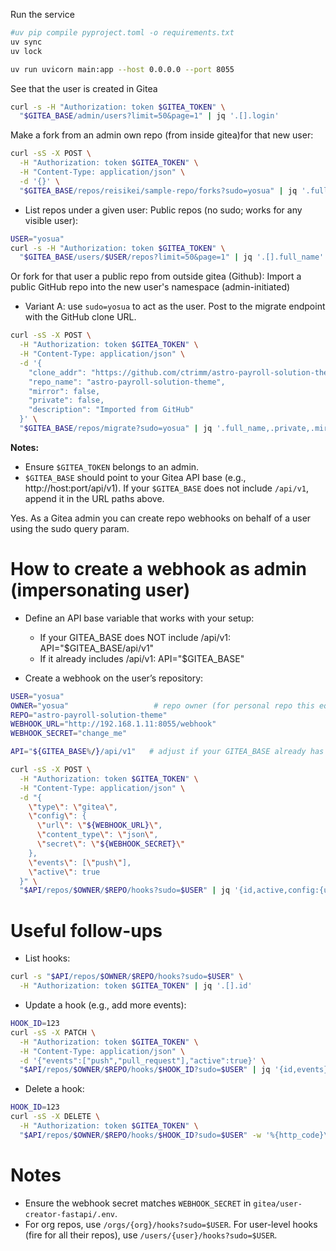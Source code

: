 Run the service

```sh
#uv pip compile pyproject.toml -o requirements.txt
uv sync
uv lock
```

```sh
uv run uvicorn main:app --host 0.0.0.0 --port 8055
```

See that the user is created in Gitea

```sh
curl -s -H "Authorization: token $GITEA_TOKEN" \
  "$GITEA_BASE/admin/users?limit=50&page=1" | jq '.[].login'
```

Make a fork from an admin own repo (from inside gitea)for that new user:

```sh
curl -sS -X POST \
  -H "Authorization: token $GITEA_TOKEN" \
  -H "Content-Type: application/json" \
  -d '{}' \
  "$GITEA_BASE/repos/reisikei/sample-repo/forks?sudo=yosua" | jq '.full_name,.fork'
```

- List repos under a given user: Public repos (no sudo; works for any visible user):

```bash
USER="yosua"
curl -s -H "Authorization: token $GITEA_TOKEN" \
  "$GITEA_BASE/users/$USER/repos?limit=50&page=1" | jq '.[].full_name'
```

Or fork for that user a public repo from outside gitea (Github): Import a public GitHub repo into the new user's namespace (admin-initiated)

- Variant A: use `sudo=yosua` to act as the user. Post to the migrate endpoint with the GitHub clone URL.

```sh
curl -sS -X POST \
  -H "Authorization: token $GITEA_TOKEN" \
  -H "Content-Type: application/json" \
  -d '{
    "clone_addr": "https://github.com/ctrimm/astro-payroll-solution-theme.git",
    "repo_name": "astro-payroll-solution-theme",
    "mirror": false,
    "private": false,
    "description": "Imported from GitHub"
  }' \
  "$GITEA_BASE/repos/migrate?sudo=yosua" | jq '.full_name,.private,.mirror'
```

**Notes:**

- Ensure `$GITEA_TOKEN` belongs to an admin.
- `$GITEA_BASE` should point to your Gitea API base (e.g., http://host:port/api/v1). If your `$GITEA_BASE` does not include `/api/v1`, append it in the URL paths above.

Yes. As a Gitea admin you can create repo webhooks on behalf of a user using the sudo query param.

# How to create a webhook as admin (impersonating user)

- Define an API base variable that works with your setup:
  - If your GITEA_BASE does NOT include /api/v1: API="$GITEA_BASE/api/v1"
  - If it already includes /api/v1: API="$GITEA_BASE"

- Create a webhook on the user’s repository:

```bash
USER="yosua"
OWNER="yosua"                   # repo owner (for personal repo this equals the username)
REPO="astro-payroll-solution-theme"
WEBHOOK_URL="http://192.168.1.11:8055/webhook"
WEBHOOK_SECRET="change_me"

API="${GITEA_BASE%/}/api/v1"   # adjust if your GITEA_BASE already has /api/v1

curl -sS -X POST \
  -H "Authorization: token $GITEA_TOKEN" \
  -H "Content-Type: application/json" \
  -d "{
    \"type\": \"gitea\",
    \"config\": {
      \"url\": \"${WEBHOOK_URL}\",
      \"content_type\": \"json\",
      \"secret\": \"${WEBHOOK_SECRET}\"
    },
    \"events\": [\"push\"],
    \"active\": true
  }" \
  "$API/repos/$OWNER/$REPO/hooks?sudo=$USER" | jq '{id,active,config:{url: .config.url}}'
```

# Useful follow-ups

- List hooks:

```bash
curl -s "$API/repos/$OWNER/$REPO/hooks?sudo=$USER" \
  -H "Authorization: token $GITEA_TOKEN" | jq '.[].id'
```

- Update a hook (e.g., add more events):
```bash
HOOK_ID=123
curl -sS -X PATCH \
  -H "Authorization: token $GITEA_TOKEN" \
  -H "Content-Type: application/json" \
  -d '{"events":["push","pull_request"],"active":true}' \
  "$API/repos/$OWNER/$REPO/hooks/$HOOK_ID?sudo=$USER" | jq '{id,events}'
```

- Delete a hook:
```bash
HOOK_ID=123
curl -sS -X DELETE \
  -H "Authorization: token $GITEA_TOKEN" \
  "$API/repos/$OWNER/$REPO/hooks/$HOOK_ID?sudo=$USER" -w '%{http_code}\n'
```

# Notes
- Ensure the webhook secret matches `WEBHOOK_SECRET` in `gitea/user-creator-fastapi/.env`.
- For org repos, use `/orgs/{org}/hooks?sudo=$USER`. For user-level hooks (fire for all their repos), use `/users/{user}/hooks?sudo=$USER`.
